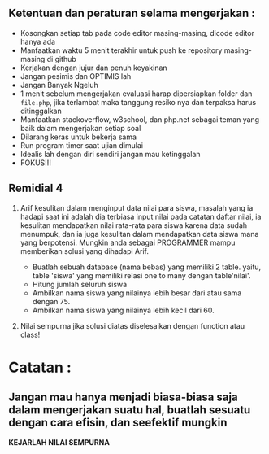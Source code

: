 ## Ketentuan dan peraturan selama mengerjakan :

* Kosongkan setiap tab pada code editor masing-masing, dicode editor hanya ada
* Manfaatkan waktu 5 menit terakhir untuk push ke repository masing-masing di github
* Kerjakan dengan jujur dan penuh keyakinan
* Jangan pesimis dan OPTIMIS lah
* Jangan Banyak Ngeluh
* 1 menit sebelum mengerjakan evaluasi harap dipersiapkan folder dan `file.php`, jika terlambat maka tanggung resiko nya dan terpaksa harus ditinggalkan
* Manfaatkan stackoverflow, w3school, dan php.net sebagai teman yang baik dalam mengerjakan setiap soal
* Dilarang keras untuk bekerja sama
* Run program timer saat ujian dimulai
* Idealis lah dengan diri sendiri jangan mau ketinggalan
* FOKUS!!!

## Remidial 4

1. Arif kesulitan dalam menginput data nilai para siswa, masalah yang ia hadapi saat ini adalah dia terbiasa input nilai pada catatan daftar nilai, ia kesulitan mendapatkan nilai rata-rata para siswa karena data sudah menumpuk, dan ia juga kesulitan dalam mendapatkan data siswa mana yang berpotensi. Mungkin anda sebagai PROGRAMMER mampu memberikan solusi yang dihadapi Arif.

    - Buatlah sebuah database (nama bebas) yang memiliki 2 table. yaitu, table 'siswa' yang memiliki relasi one to many dengan table'nilai'.
    - Hitung jumlah seluruh siswa
    - Ambilkan nama siswa yang nilainya lebih besar dari atau sama dengan 75.
    - Ambilkan nama siswa yang nilainya lebih kecil dari 60.

2. Nilai sempurna jika solusi diatas diselesaikan dengan function atau class!

# Catatan :

## Jangan mau hanya menjadi biasa-biasa saja dalam mengerjakan suatu hal, buatlah sesuatu dengan cara efisin, dan seefektif mungkin

**KEJARLAH NILAI SEMPURNA**